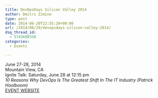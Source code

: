 ```yaml
---
title: DevOpsDays Silicon Valley 2014
author: Dmitri Zimine
type: post
date: 2014-06-20T22:55:20+00:00
url: /2014/06/20/devopsdays-silicon-valley-2014/
dsq_thread_id:
  - 5745690358
categories:
  - Events

---
```

June 27-28, 2014  
Mountain View, CA  
Ignite Talk: Saturday, June 28 at 12:15 pm  
_10 Reasons Why DevOps Is The Greatest Shift In The IT Industry (Patrick Hoolboom)_  
<a href="http://devopsdays.org/events/2014-siliconvalley/program/" target="_blank">EVENT WEBSITE</a>